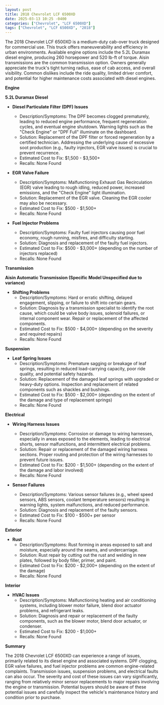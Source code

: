 ```yaml
---
layout: post
title: 2018 Chevrolet LCF 6500XD
date: 2025-03-13 10:25 -0400
categories: ["Chevrolet", "LCF 6500XD"]
tags: ["Chevrolet", "LCF 6500XD", "2018"]
---
```

The 2018 Chevrolet LCF 6500XD is a medium-duty cab-over truck designed for commercial use. This truck offers maneuverability and efficiency in urban environments. Available engine options include the 5.2L Duramax diesel engine, producing 260 horsepower and 520 lb-ft of torque. Aisin transmissions are the common transmission option. Owners generally appreciate the truck's tight turning radius, ease of cab access, and overall visibility. Common dislikes include the ride quality, limited driver comfort, and potential for higher maintenance costs associated with diesel engines.

**Engine**

**5.2L Duramax Diesel**

*   **Diesel Particulate Filter (DPF) Issues**
    *   Description/Symptoms: The DPF becomes clogged prematurely, leading to reduced engine performance, frequent regeneration cycles, and eventual engine shutdown. Warning lights such as the "Check Engine" or "DPF Full" illuminate on the dashboard.
    *   Solution: Replacement of the DPF filter or forced regeneration by a certified technician. Addressing the underlying cause of excessive soot production (e.g., faulty injectors, EGR valve issues) is crucial to prevent recurrence.
    *   Estimated Cost to Fix: $1,500 - $3,500+
    *   Recalls: None Found

*   **EGR Valve Failure**
    *   Description/Symptoms: Malfunctioning Exhaust Gas Recirculation (EGR) valve leading to rough idling, reduced power, increased emissions, and the "Check Engine" light illumination.
    *   Solution: Replacement of the EGR valve. Cleaning the EGR cooler may also be necessary.
    *   Estimated Cost to Fix: $500 - $1,500+
    *   Recalls: None Found

*   **Fuel Injector Problems**
    *   Description/Symptoms: Faulty fuel injectors causing poor fuel economy, rough running, misfires, and difficulty starting.
    *   Solution: Diagnosis and replacement of the faulty fuel injectors.
    *   Estimated Cost to Fix: $500 - $3,000+ (depending on the number of injectors replaced)
    *   Recalls: None Found

**Transmission**

**Aisin Automatic Transmission (Specific Model Unspecified due to variance)**

*   **Shifting Problems**
    *   Description/Symptoms: Hard or erratic shifting, delayed engagement, slipping, or failure to shift into certain gears.
    *   Solution: Diagnosis by a transmission specialist to identify the root cause, which could be valve body issues, solenoid failures, or internal component wear. Repair or replacement of the affected components.
    *   Estimated Cost to Fix: $500 - $4,000+ (depending on the severity and required repairs)
    *   Recalls: None Found

**Suspension**

*   **Leaf Spring Issues**
    *   Description/Symptoms: Premature sagging or breakage of leaf springs, resulting in reduced load-carrying capacity, poor ride quality, and potential safety hazards.
    *   Solution: Replacement of the damaged leaf springs with upgraded or heavy-duty options. Inspection and replacement of related components such as shackles and bushings.
    *   Estimated Cost to Fix: $500 - $2,000+ (depending on the extent of the damage and type of replacement springs)
    *   Recalls: None Found

**Electrical**

*   **Wiring Harness Issues**
    *   Description/Symptoms: Corrosion or damage to wiring harnesses, especially in areas exposed to the elements, leading to electrical shorts, sensor malfunctions, and intermittent electrical problems.
    *   Solution: Repair or replacement of the damaged wiring harness sections. Proper routing and protection of the wiring harnesses to prevent future issues.
    *   Estimated Cost to Fix: $200 - $1,500+ (depending on the extent of the damage and labor involved)
    *   Recalls: None Found

*   **Sensor Failures**
    *   Description/Symptoms: Various sensor failures (e.g., wheel speed sensors, ABS sensors, coolant temperature sensors) resulting in warning lights, system malfunctions, and reduced performance.
    *   Solution: Diagnosis and replacement of the faulty sensors.
    *   Estimated Cost to Fix: $100 - $500+ per sensor
    *   Recalls: None Found

**Exterior**

*   **Rust**
    *   Description/Symptoms: Rust forming in areas exposed to salt and moisture, especially around the seams, and undercarriage.
    *   Solution: Rust repair by cutting out the rust and welding in new plates, followed by body filler, primer, and paint.
    *   Estimated Cost to Fix: $200 - $2,000+ (depending on the extent of the damage)
    *   Recalls: None Found

**Interior**

*   **HVAC Issues**
    *   Description/Symptoms: Malfunctioning heating and air conditioning systems, including blower motor failure, blend door actuator problems, and refrigerant leaks.
    *   Solution: Diagnosis and repair or replacement of the faulty components, such as the blower motor, blend door actuator, or condenser.
    *   Estimated Cost to Fix: $200 - $1,000+
    *   Recalls: None Found

**Summary**

The 2018 Chevrolet LCF 6500XD can experience a range of issues, primarily related to its diesel engine and associated systems. DPF clogging, EGR valve failures, and fuel injector problems are common engine-related complaints. Transmission issues, suspension problems, and electrical faults can also occur. The severity and cost of these issues can vary significantly, ranging from relatively minor sensor replacements to major repairs involving the engine or transmission. Potential buyers should be aware of these potential issues and carefully inspect the vehicle's maintenance history and condition prior to purchase.

